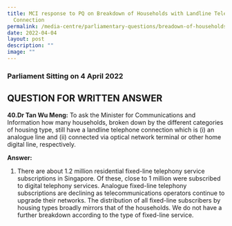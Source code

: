 ```yaml
---
title: MCI response to PQ on Breakdown of Households with Landline Telephone
  Connection
permalink: /media-centre/parliamentary-questions/breadown-of-households-with-landline-tel-connection/
date: 2022-04-04
layout: post
description: ""
image: ""
---
```

### Parliament Sitting on 4 April 2022

QUESTION FOR WRITTEN ANSWER
------------------------------------
**40.Dr Tan Wu Meng:** To ask the Minister for Communications and Information how many households, broken down by the different categories of housing type, still have a landline telephone connection which is (i) an analogue line and (ii) connected via optical network terminal or other home digital line, respectively.

**Answer:**

1. There are about 1.2 million residential fixed-line telephony service subscriptions in Singapore. Of these, close to 1 million were subscribed to digital telephony services. Analogue fixed-line telephony subscriptions are declining as telecommunications operators continue to upgrade their networks. The distribution of all fixed-line subscribers by housing types broadly mirrors that of the households. We do not have a further breakdown according to the type of fixed-line service.